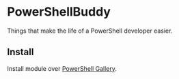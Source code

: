 # PowerShellBuddy

Things that make the life of a PowerShell developer easier. 

## Install

Install module over [PowerShell Gallery](https://www.powershellgallery.com/packages/PowerShellBuddy).
